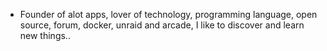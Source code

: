 - Founder of alot apps, lover of technology, programming language, open source, forum, docker, unraid and arcade, I like to discover and learn new things..
  <br>













































































































































































































































































































































































































































































































































































































































































































